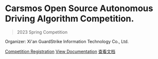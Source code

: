 # Carsmos Open Source Autonomous Driving Algorithm Competition.


> 2023 Spring Competition

Organizer: Xi'an GuardStrike Information Technology Co., Ltd.

[Competition Registration](https://race.carsmos.cn/)
[View Documentation](en/README_en.md)
[查看文档](README.md)

